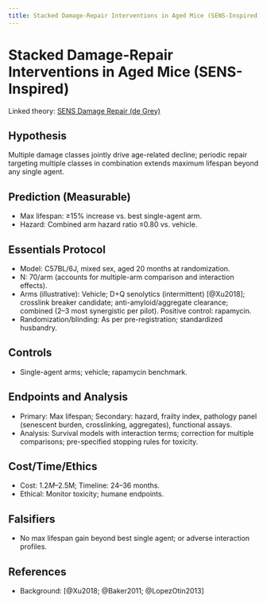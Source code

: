 ```yaml
---
title: Stacked Damage-Repair Interventions in Aged Mice (SENS-Inspired)
---
```


# Stacked Damage-Repair Interventions in Aged Mice (SENS-Inspired)

Linked theory: [SENS Damage Repair (de Grey)](../theories/sens_damage_repair.md)

## Hypothesis

Multiple damage classes jointly drive age-related decline; periodic repair targeting multiple classes in combination extends maximum lifespan beyond any single agent.

## Prediction (Measurable)

- Max lifespan: ≥15% increase vs. best single-agent arm.
- Hazard: Combined arm hazard ratio ≤0.80 vs. vehicle.

## Essentials Protocol

- Model: C57BL/6J, mixed sex, aged 20 months at randomization.
- N: 70/arm (accounts for multiple-arm comparison and interaction effects).
- Arms (illustrative): Vehicle; D+Q senolytics (intermittent) [@Xu2018]; crosslink breaker candidate; anti-amyloid/aggregate clearance; combined (2–3 most synergistic per pilot). Positive control: rapamycin.
- Randomization/blinding: As per pre-registration; standardized husbandry.

## Controls

- Single-agent arms; vehicle; rapamycin benchmark.

## Endpoints and Analysis

- Primary: Max lifespan; Secondary: hazard, frailty index, pathology panel (senescent burden, crosslinking, aggregates), functional assays.
- Analysis: Survival models with interaction terms; correction for multiple comparisons; pre-specified stopping rules for toxicity.

## Cost/Time/Ethics

- Cost: $1.2M–$2.5M; Timeline: 24–36 months.
- Ethical: Monitor toxicity; humane endpoints.

## Falsifiers

- No max lifespan gain beyond best single agent; or adverse interaction profiles.

## References

- Background: [@Xu2018; @Baker2011; @LopezOtin2013]
